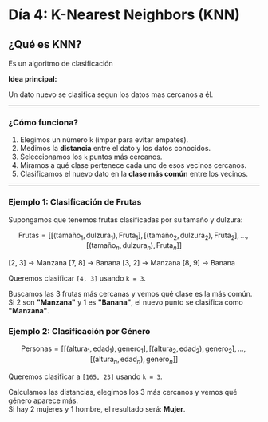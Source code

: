 # Día 4: K-Nearest Neighbors (KNN)

## ¿Qué es KNN? 

Es un algoritmo de clasificación

**Idea principal:**

Un dato nuevo se clasifica segun los datos mas cercanos a él.

---

### ¿Cómo funciona?

1. Elegimos un número `k` (impar para evitar empates).
2. Medimos la **distancia** entre el dato y los datos conocidos.
3. Seleccionamos los `k` puntos más cercanos.
4. Miramos a qué clase pertenece cada uno de esos vecinos cercanos.
5. Clasificamos el nuevo dato en la **clase más común** entre los vecinos.

---

### Ejemplo 1: Clasificación de Frutas

Supongamos que tenemos frutas clasificadas por su tamaño y dulzura:

$$
\text{Frutas} = [[(\text{tamaño}_1,\text{dulzura}_1),\text{Fruta}_1],[(\text{tamaño}_2,\text{dulzura}_2),\text{Fruta}_2], ..., [(\text{tamaño}_n,\text{dulzura}_n),\text{Fruta}_n]]
$$

[2, 3] → Manzana
[7, 8] → Banana
[3, 2] → Manzana
[8, 9] → Banana

Queremos clasificar `[4, 3]` usando `k = 3`.

Buscamos las 3 frutas más cercanas y vemos qué clase es la más común.  
Si 2 son **"Manzana"** y 1 es **"Banana"**, el nuevo punto se clasifica como **"Manzana"**.


### Ejemplo 2: Clasificación por Género 

$$
\text{Personas} = [[(\text{altura}_1,\text{edad}_1),\text{genero}_1],[(\text{altura}_2,\text{edad}_2),\text{genero}_2], ..., [(\text{altura}_n,\text{edad}_n),\text{genero}_n]]
$$

Queremos clasificar a `[165, 23]` usando `k = 3`.

Calculamos las distancias, elegimos los 3 más cercanos y vemos qué género aparece más.  
Si hay 2 mujeres y 1 hombre, el resultado será: **Mujer**.